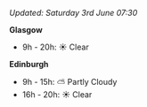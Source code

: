 *Updated: Saturday 3rd June 07:30*

**Glasgow**

* 9h - 20h: :sunny: Clear

**Edinburgh**

* 9h - 15h: :partly_sunny: Partly Cloudy
* 16h - 20h: :sunny: Clear
